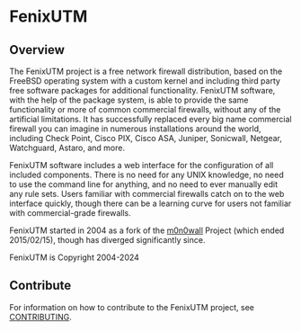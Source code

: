 # FenixUTM

## Overview

The FenixUTM project is a free network firewall distribution, based on the FreeBSD operating system with a custom kernel and including third party free software packages for additional functionality. FenixUTM software, with the help of the package system, is able to provide the same functionality or more of common commercial firewalls, without any of the artificial limitations. It has successfully replaced every big name commercial firewall you can imagine in numerous installations around the world, including Check Point, Cisco PIX, Cisco ASA, Juniper, Sonicwall, Netgear, Watchguard, Astaro, and more.

FenixUTM software includes a web interface for the configuration of all included components. There is no need for any UNIX knowledge, no need to use the command line for anything, and no need to ever manually edit any rule sets. Users familiar with commercial firewalls catch on to the web interface quickly, though there can be a learning curve for users not familiar with commercial-grade firewalls.

FenixUTM started in 2004 as a fork of the [m0n0wall](http://m0n0.ch/wall/index.php "m0n0wall project homepage") Project (which ended 2015/02/15), though has diverged significantly since.

FenixUTM is Copyright 2004-2024

## Contribute

For information on how to contribute to the FenixUTM project, see [CONTRIBUTING](.github/CONTRIBUTING.md).

